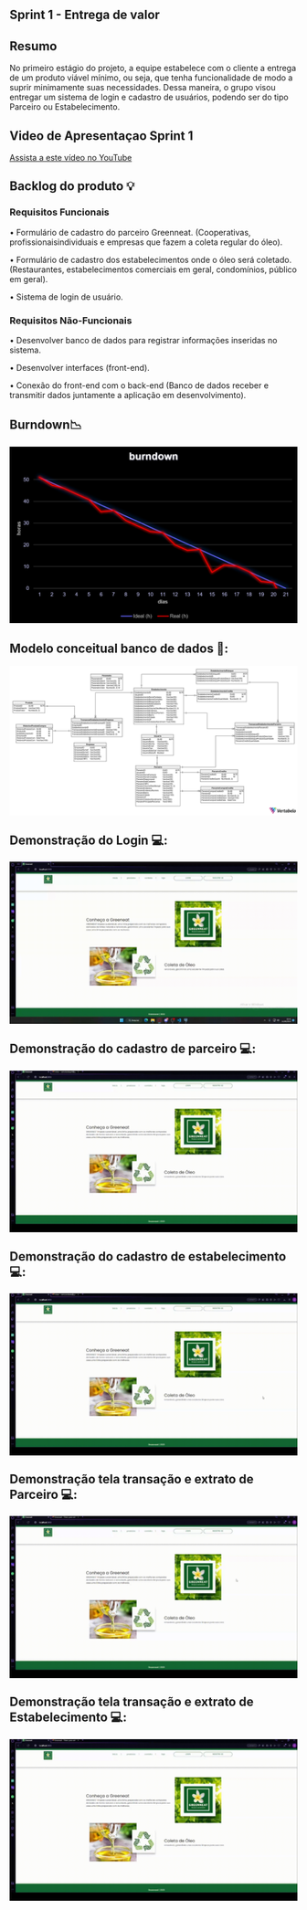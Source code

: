 ## Sprint 1 - Entrega de valor

## Resumo

<p> No primeiro estágio do projeto, a equipe estabelece com o cliente a entrega de um produto viável mínimo, ou seja, que tenha funcionalidade de modo a suprir minimamente suas necessidades. Dessa maneira, o grupo visou entregar um sistema de login e cadastro de usuários, podendo ser do tipo Parceiro ou Estabelecimento.</p>

## Video de Apresentaçao Sprint 1
[Assista a este vídeo no YouTube](https://youtu.be/vGJuHcMxcPA)

## Backlog do produto :bulb:
### Requisitos Funcionais
<p> • Formulário de cadastro do parceiro Greenneat. (Cooperativas, profissionaisindividuais e empresas que fazem a coleta regular do óleo). </p>
<p> • Formulário de cadastro dos estabelecimentos onde o óleo será coletado.(Restaurantes, estabelecimentos comerciais em geral, condomínios, público em geral). </p>
<p> • Sistema de login de usuário. </p>

### Requisitos Não-Funcionais
<p> • Desenvolver banco de dados para registrar informações inseridas no sistema. </p>
<p> • Desenvolver interfaces (front-end). </p>
<p> • Conexão do front-end com o back-end (Banco de dados receber e transmitir dados juntamente a aplicação em desenvolvimento). </p>

## Burndown:chart_with_downwards_trend:
![image](https://github.com/4DeskGroup/API-2023.2/blob/main/Projeto/Sprint%201/burndown-sprint1.png)


## Modelo conceitual banco de dados 🧩:

<img align="center" src="Gifs/BancoConceitual.png"/>

## Demonstração do Login 💻:

<img align="center" src="Gifs/LoginGIF.gif"/>

## Demonstração do cadastro de parceiro 💻:

<img align="center" src="Gifs/Registro-parceiroGIF.gif"/>

## Demonstração do cadastro de estabelecimento 💻:

<img align="center" src="Gifs/RegistroEstabelecimentoGIF.gif"/>

## Demonstração tela transação e extrato de Parceiro 💻:

<img align="center" src="Gifs/ParceiroExtratoSaldoGIF.gif"/>

## Demonstração tela transação e extrato de Estabelecimento 💻:

<img align="center" src="Gifs/EstabelecimentoExtratoSaldoGIF.gif"/>
